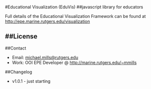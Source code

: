 #Educational Visualization (EduVis)
##javascript library for educators

Full details of the Educational Visualization Framework can be found at http://epe.marine.rutgers.edu/visualization


##License
- 

##Contact
- Email: michael.mills@rutgers.edu
- Work: OOI EPE Developer @ http://marine.rutgers.edu/~mmills

##Changelog
- v1.0.1 - just starting